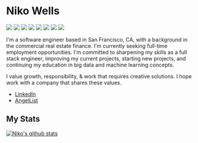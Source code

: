 # Niko Wells
![](https://img.shields.io/badge/CODE-Javascript-informational?style=flat&logo=javascript&logoColor=white&color=2bbc8a)
![](https://img.shields.io/badge/TOOLS-React-informational?style=flat&logo=redux&logoColor=white&color=2bbc8a)
![](https://img.shields.io/badge/CODE-Ruby-informational?style=flat&logo=ruby&logoColor=white&color=2bbc8a)
![](https://img.shields.io/badge/TOOLS-Node.js-informational?style=flat&logo=node-dot-js&logoColor=white&color=2bbc8a)
![](https://img.shields.io/badge/TOOLS-PostSql-informational?style=flat&logo=postgresql&logoColor=white&color=2bbc8a)
![](https://img.shields.io/badge/TOOLS-MongoDB-informational?style=flat&logo=mongodb&logoColor=white&color=2bbc8a)
![](https://img.shields.io/badge/TOOLS-Rails-informational?style=flat&logo=rubyonrails&logoColor=white&color=2bbc8a)
![](https://img.shields.io/badge/TOOLS-AWS-informational?style=flat&logo=redux&logoColor=white&color=2bbc8a)


I'm a software engineer based in San Francisco, CA, with a background in the commercial real estate finance. I'm currently seeking full-time employment opportunities. I'm committed to sharpening my skills as a full stack engineer, improving my current projects, starting new projects, and continuing my education in big data and machine learning concepts. 

I value growth, responsibility, & work that requires creative solutions. I hope work with a company that shares these values.

- [LinkedIn](https://www.linkedin.com/in/niko-wells-16134aa0/)
- [AngelList](https://angel.co/u/niko-wells)


## My Stats
[![Niko's github stats](https://github-readme-stats.vercel.app/api?username=wellsniko&theme=dark&show_icons=true)](https://github.com/wellsniko/github-readme-stats)
